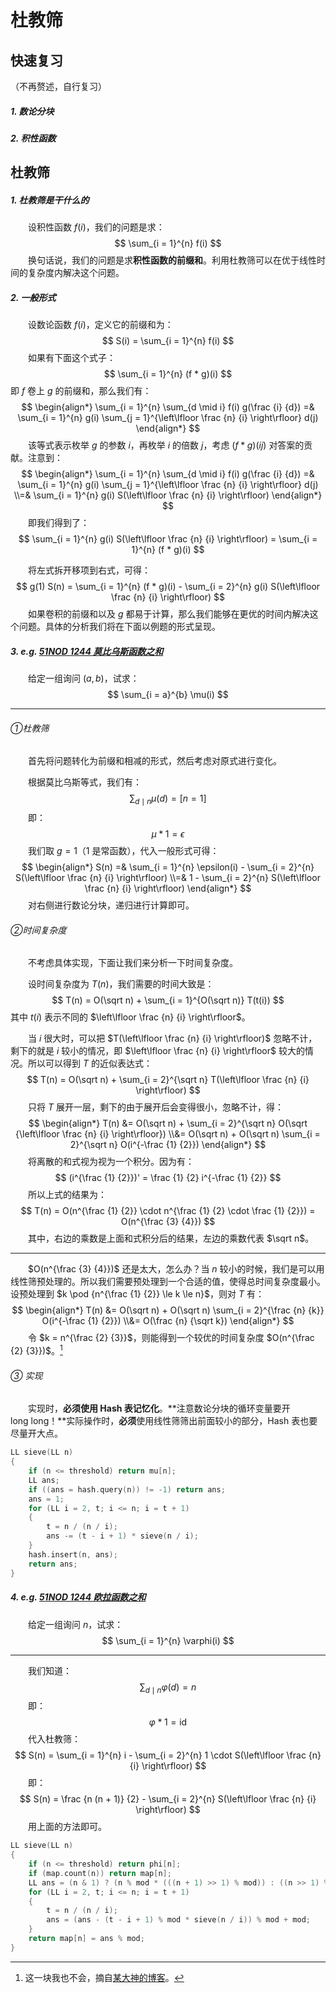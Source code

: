 # 杜教筛

## 快速复习

（不再赘述，自行复习）

##### 1. 数论分块

##### 2. 积性函数

## 杜教筛

##### 1. 杜教筛是干什么的

&emsp;&emsp;设积性函数 $f(i)$，我们的问题是求：
$$
\sum_{i = 1}^{n} f(i)
$$
&emsp;&emsp;换句话说，我们的问题是求**积性函数的前缀和**。利用杜教筛可以在优于线性时间的复杂度内解决这个问题。

##### 2. 一般形式

&emsp;&emsp;设数论函数 $f(i)$，定义它的前缀和为：
$$
S(i) = \sum_{i = 1}^{n} f(i)
$$
&emsp;&emsp;如果有下面这个式子：
$$
\sum_{i = 1}^{n} (f * g)(i)
$$
即 $f$ 卷上 $g$ 的前缀和，那么我们有：
$$
\begin{align*}
\sum_{i = 1}^{n} \sum_{d \mid i} f(i) g(\frac {i} {d})
=&
\sum_{i = 1}^{n} g(i) \sum_{j = 1}^{\left\lfloor \frac {n} {i} \right\rfloor} d(j)
\end{align*}
$$
&emsp;&emsp;该等式表示枚举 $g$ 的参数 $i$，再枚举 $i$ 的倍数 $j$，考虑 $(f * g)(ij)$ 对答案的贡献。注意到：
$$
\begin{align*}
\sum_{i = 1}^{n} \sum_{d \mid i} f(i) g(\frac {i} {d})
=&
\sum_{i = 1}^{n} g(i) \sum_{j = 1}^{\left\lfloor \frac {n} {i} \right\rfloor} d(j)
\\=&
\sum_{i = 1}^{n} g(i) S(\left\lfloor \frac {n} {i} \right\rfloor)
\end{align*}
$$
&emsp;&emsp;即我们得到了：
$$
\sum_{i = 1}^{n} g(i) S(\left\lfloor \frac {n} {i} \right\rfloor) = \sum_{i = 1}^{n} (f * g)(i)
$$

&emsp;&emsp;将左式拆开移项到右式，可得：
$$
g(1) S(n) = \sum_{i = 1}^{n} (f * g)(i) - \sum_{i = 2}^{n} g(i) S(\left\lfloor \frac {n} {i} \right\rfloor)
$$
&emsp;&emsp;如果卷积的前缀和以及 $g$ 都易于计算，那么我们能够在更优的时间内解决这个问题。具体的分析我们将在下面以例题的形式呈现。

##### 3. e.g. [51NOD 1244 莫比乌斯函数之和](http://www.51nod.com/onlineJudge/questionCode.html#!problemId=1244)

&emsp;&emsp;给定一组询问 $(a, b)$，试求：
$$
\sum_{i = a}^{b} \mu(i)
$$

------

###### ①杜教筛

&emsp;&emsp;首先将问题转化为前缀和相减的形式，然后考虑对原式进行变化。

&emsp;&emsp;根据莫比乌斯等式，我们有：
$$
\sum_{d \mid n} \mu(d) = [n = 1]
$$
&emsp;&emsp;即：
$$
\mu * \mathrm{1} = \epsilon
$$
&emsp;&emsp;我们取 $g = \mathrm{1}$（$\mathrm{1}$ 是常函数），代入一般形式可得：
$$
\begin{align*}
S(n) =& \sum_{i = 1}^{n} \epsilon(i) - \sum_{i = 2}^{n} S(\left\lfloor \frac {n} {i} \right\rfloor)
\\=&
1 - \sum_{i = 2}^{n} S(\left\lfloor \frac {n} {i} \right\rfloor)
\end{align*}
$$
&emsp;&emsp;对右侧进行数论分块，递归进行计算即可。

###### ②时间复杂度

&emsp;&emsp;不考虑具体实现，下面让我们来分析一下时间复杂度。

&emsp;&emsp;设时间复杂度为 $T(n)$，我们需要的时间大致是：
$$
T(n) = O(\sqrt n) + \sum_{i = 1}^{O(\sqrt n)} T(t(i))
$$
其中 $t(i)$ 表示不同的 $\left\lfloor \frac {n} {i} \right\rfloor$。

&emsp;&emsp;当 $i$ 很大时，可以把 $T(\left\lfloor \frac {n} {i} \right\rfloor)$ 忽略不计，剩下的就是 $i$ 较小的情况，即 $\left\lfloor \frac {n} {i} \right\rfloor$ 较大的情况。所以可以得到 $T$ 的近似表达式：
$$
T(n) = O(\sqrt n) + \sum_{i = 2}^{\sqrt n} T(\left\lfloor \frac {n} {i} \right\rfloor)
$$
&emsp;&emsp;只将 $T$ 展开一层，剩下的由于展开后会变得很小，忽略不计，得：
$$
\begin{align*}
T(n) &= O(\sqrt n) + \sum_{i = 2}^{\sqrt n} O(\sqrt {\left\lfloor \frac {n} {i} \right\rfloor})
\\&=
O(\sqrt n) + O(\sqrt n) \sum_{i = 2}^{\sqrt n} O(i^{-\frac {1} {2}})
\end{align*}
$$
&emsp;&emsp;将离散的和式视为视为一个积分。因为有：
$$
(i^{\frac {1} {2}})' = \frac {1} {2} i^{-\frac {1} {2}}
$$
&emsp;&emsp;所以上式的结果为：
$$
T(n) = O(n^{\frac {1} {2}} \cdot n^{\frac {1} {2} \cdot \frac {1} {2}}) = O(n^{\frac {3} {4}})
$$
&emsp;&emsp;其中，右边的乘数是上面和式积分后的结果，左边的乘数代表 $\sqrt n$。

------

&emsp;&emsp;$O(n^{\frac {3} {4}})$ 还是太大，怎么办？当 $n$ 较小的时候，我们是可以用线性筛预处理的。所以我们需要预处理到一个合适的值，使得总时间复杂度最小。设预处理到 $k \pod {n^{\frac {1} {2}} \le k \le n}$，则对 $T$ 有：
$$
\begin{align*}
T(n) &= O(\sqrt n) + O(\sqrt n) \sum_{i = 2}^{\frac {n} {k}} O(i^{-\frac {1} {2}})
\\&=
O(\frac {n} {\sqrt k})
\end{align*}
$$
&emsp;&emsp;令 $k = n^{\frac {2} {3}}$，则能得到一个较优的时间复杂度 $O(n^{\frac {2} {3}})$。[^不会]

[^不会]: 这一块我也不会，摘自[某大神的博客](http://blog.csdn.net/skywalkert/article/details/50500009)。

###### ③ 实现

&emsp;&emsp;实现时，**必须使用 Hash 表记忆化**。**注意数论分块的循环变量要开 $\mathrm{long~long}$！**实际操作时，**必须**使用线性筛筛出前面较小的部分，Hash 表也要尽量开大点。

```c++
LL sieve(LL n)
{
	if (n <= threshold) return mu[n];
	LL ans;
	if ((ans = hash.query(n)) != -1) return ans;
	ans = 1;
	for (LL i = 2, t; i <= n; i = t + 1)
	{
		t = n / (n / i);
		ans -= (t - i + 1) * sieve(n / i);
	}
	hash.insert(n, ans);
	return ans;
}
```

##### 4. e.g. [51NOD 1244 欧拉函数之和](http://www.51nod.com/onlineJudge/questionCode.html#!problemId=1239)

&emsp;&emsp;给定一组询问 $n$，试求：
$$
\sum_{i = 1}^{n} \varphi(i)
$$

------

&emsp;&emsp;我们知道：
$$
\sum_{d \mid n} \varphi(d) = n
$$
&emsp;&emsp;即：
$$
\varphi * \mathrm{1} =\mathrm{id}
$$
&emsp;&emsp;代入杜教筛：
$$
S(n) = \sum_{i = 1}^{n} i - \sum_{i = 2}^{n} 1 \cdot S(\left\lfloor \frac {n} {i} \right\rfloor)
$$
&emsp;&emsp;即：
$$
S(n) = \frac {n (n + 1)} {2} - \sum_{i = 2}^{n} S(\left\lfloor \frac {n} {i} \right\rfloor)
$$
&emsp;&emsp;用上面的方法即可。

```c++
LL sieve(LL n)
{
	if (n <= threshold) return phi[n];
	if (map.count(n)) return map[n];
	LL ans = (n & 1) ? (n % mod * (((n + 1) >> 1) % mod)) : ((n >> 1) % mod * ((n + 1) % mod));
	for (LL i = 2, t; i <= n; i = t + 1)
	{
		t = n / (n / i);
		ans = (ans - (t - i + 1) % mod * sieve(n / i)) % mod + mod;
	}
	return map[n] = ans % mod;
}
```